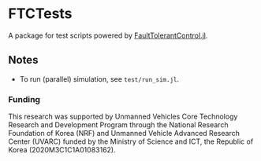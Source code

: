 # FTCTests
A package for test scripts powered by [FaultTolerantControl.jl](https://github.com/JinraeKim/FaultTolerantControl.jl).

## Notes
- To run (parallel) simulation, see `test/run_sim.jl`.


### Funding
This research was supported by Unmanned Vehicles Core Technology Research and Development Program through the National Research Foundation of Korea (NRF) and Unmanned Vehicle Advanced Research Center (UVARC) funded by the Ministry of Science and ICT, the Republic of Korea (2020M3C1C1A01083162).
